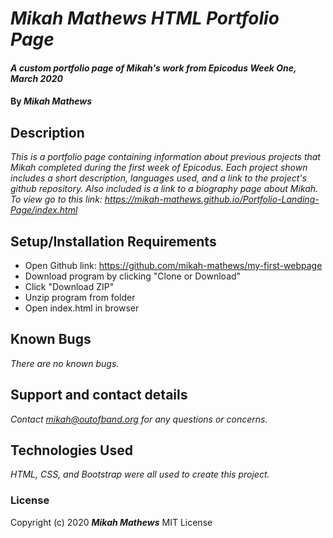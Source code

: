 # _Mikah Mathews HTML Portfolio Page_

#### _A custom portfolio page of Mikah's work from Epicodus Week One, March 2020_

#### By _**Mikah Mathews**_

## Description

_This is a portfolio page containing information about previous projects that Mikah completed during the first week of Epicodus. Each project shown includes a short description, languages used, and a link to the project's github repository. Also included is a link to a biography page about Mikah. To view go to this link: https://mikah-mathews.github.io/Portfolio-Landing-Page/index.html_

## Setup/Installation Requirements

* Open Github link: https://github.com/mikah-mathews/my-first-webpage
* Download program by clicking "Clone or Download"
* Click "Download ZIP"
* Unzip program from folder
* Open index.html in browser

## Known Bugs

_There are no known bugs._

## Support and contact details

_Contact mikah@outofband.org for any questions or concerns._

## Technologies Used

_HTML, CSS, and Bootstrap were all used to create this project._

### License

Copyright (c) 2020 **_Mikah Mathews_** MIT License

